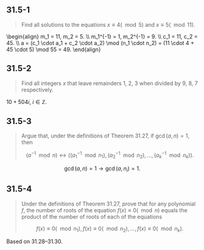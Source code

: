 ## 31.5-1

> Find all solutions to the equations $x \equiv 4 (\mod 5)$ and $x \equiv 5 (\mod 11)$.

\begin{align}
m_1 = 11, m_2 = 5. \\\\
m_1^{-1} = 1, m_2^{-1} = 9. \\\\
c_1 = 11, c_2 = 45. \\\\
a = (c_1 \cdot a_1 + c_2 \cdot a_2) \mod (n_1 \cdot n_2) = (11 \cdot 4 + 45 \cdot 5) \mod 55 = 49.
\end{align}

## 31.5-2

> Find all integers $x$ that leave remainders $1$, $2$, $3$ when divided by $9$, $8$, $7$ respectively.

$10 + 504i$, $i \in \mathbb Z$.

## 31.5-3

> Argue that, under the definitions of Theorem 31.27, if $\gcd(a, n) = 1$, then
> 
> $$(a^{-1} \mod n) \leftrightarrow ((a_1^{-1} \mod n_1), (a_2^{-1} \mod n_2), \ldots, (a_k^{-1} \mod n_k)).$$

$$\gcd(a, n) = 1 \rightarrow \gcd(a, n_i) = 1.$$

## 31.5-4

> Under the definitions of Theorem 31.27, prove that for any polynomial $f$, the number of roots of the equation $f(x) \equiv 0 (\mod n)$ equals the product of the number of roots of each of the equations
>
> $$f(x) \equiv 0 (\mod n_1), f(x) \equiv 0 (\mod n_2), \ldots, f(x) \equiv 0 (\mod n_k).$$

Based on 31.28–31.30.

